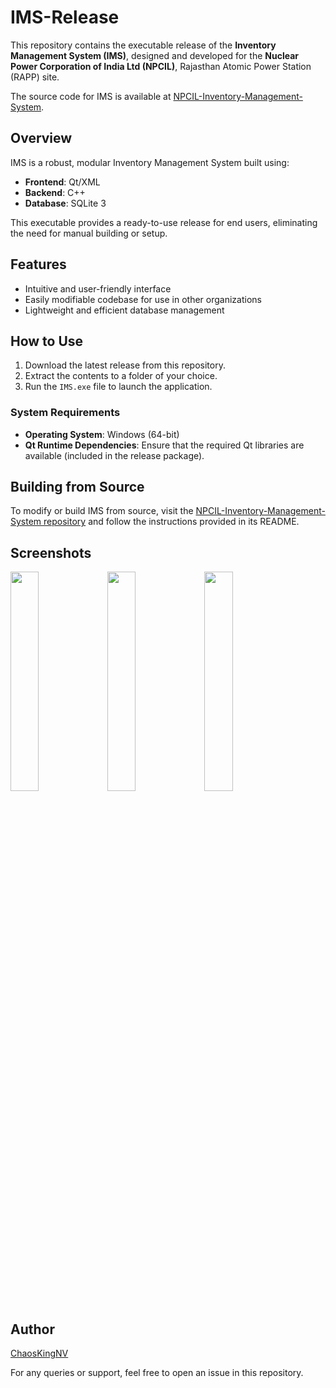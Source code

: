 # IMS-Release

This repository contains the executable release of the **Inventory Management System (IMS)**, designed and developed for the **Nuclear Power Corporation of India Ltd (NPCIL)**, Rajasthan Atomic Power Station (RAPP) site.

The source code for IMS is available at [NPCIL-Inventory-Management-System](https://github.com/ChaosKingNV/NPCIL-Inventory-Management-System).

## Overview

IMS is a robust, modular Inventory Management System built using:
- **Frontend**: Qt/XML
- **Backend**: C++
- **Database**: SQLite 3

This executable provides a ready-to-use release for end users, eliminating the need for manual building or setup.

## Features

- Intuitive and user-friendly interface
- Easily modifiable codebase for use in other organizations
- Lightweight and efficient database management

## How to Use

1. Download the latest release from this repository.
2. Extract the contents to a folder of your choice.
3. Run the `IMS.exe` file to launch the application.

### System Requirements

- **Operating System**: Windows (64-bit)
- **Qt Runtime Dependencies**: Ensure that the required Qt libraries are available (included in the release package).

## Building from Source

To modify or build IMS from source, visit the [NPCIL-Inventory-Management-System repository](https://github.com/ChaosKingNV/NPCIL-Inventory-Management-System) and follow the instructions provided in its README.

## Screenshots

<img src="https://user-images.githubusercontent.com/57983605/184473947-c6af1be7-d6e7-4c42-9309-e301e4899b61.png" width="30%"></img> <img src="https://user-images.githubusercontent.com/57983605/184473949-b49d087b-db4c-4a2c-a9c2-f267ec893951.PNG" width="30%"></img> <img src="https://user-images.githubusercontent.com/57983605/184473950-56964793-0716-46d8-94c7-244f83eb54bf.jpg" width="30%"></img>


## Author

[ChaosKingNV](https://github.com/ChaosKingNV)

For any queries or support, feel free to open an issue in this repository.
